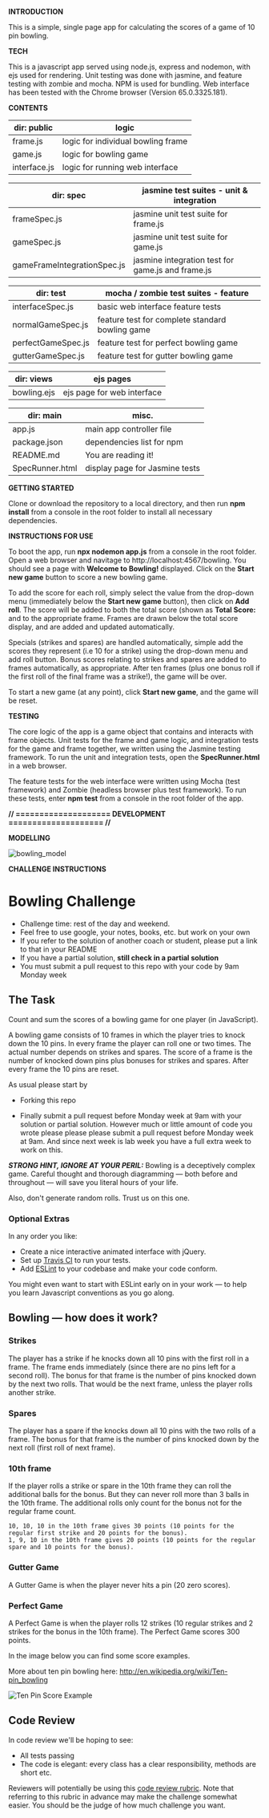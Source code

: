 **INTRODUCTION**

This is a simple, single page app for calculating the scores of a game of
10 pin bowling.

**TECH**

This is a javascript app served using node.js, express and nodemon, with ejs used for rendering.
Unit testing was done with jasmine, and feature testing with zombie and mocha. NPM is used for bundling.
Web interface has been tested with the Chrome browser (Version 65.0.3325.181).

**CONTENTS**

| dir: public | logic |
|--|--|
| frame.js | logic for individual bowling frame |
| game.js | logic for bowling game |
| interface.js | logic for running web interface |


| dir: spec | jasmine test suites - unit & integration |
|--|--|
| frameSpec.js | jasmine unit test suite for frame.js |
| gameSpec.js | jasmine unit test suite for game.js |
| gameFrameIntegrationSpec.js | jasmine integration test for game.js and frame.js |

| dir: test | mocha / zombie test suites - feature |
|--|--|
| interfaceSpec.js | basic web interface feature tests |
| normalGameSpec.js | feature test for complete standard bowling game |
| perfectGameSpec.js | feature test for perfect bowling game |
| gutterGameSpec.js | feature test for gutter bowling game |

| dir: views | ejs pages |
|--|--|
| bowling.ejs | ejs page for web interface |

| dir: main | misc. |
|--|--| 
| app.js | main app controller file |
| package.json | dependencies list for npm |
| README.md | You are reading it! |
| SpecRunner.html | display page for Jasmine tests |

**GETTING STARTED**

Clone or download the repository to a local directory, and then run **npm install** from a
console in the root folder to install all necessary dependencies.

**INSTRUCTIONS FOR USE**

To boot the app, run **npx nodemon app.js** from a console in the root folder.
Open a web browser and navitage to http://localhost:4567/bowling. You should see
a page with **Welcome to Bowling!** displayed. Click on the **Start new game**
button to score a new bowling game.

To add the score for each roll, simply select the value from the drop-down menu
(immediately below the **Start new game** button), then click on **Add roll**.
The score will be added to both the total score (shown as **Total Score:**
and to the appropriate frame. Frames are drawn below the total score display,
and are added and updated automatically.

Specials (strikes and spares) are handled automatically, simple add the scores
they represent (i.e 10 for a strike) using the drop-down menu and add roll button.
Bonus scores relating to strikes and spares are added to frames automatically,
as appropriate. After ten frames (plus one bonus roll if the first roll of the final
frame was a strike!), the game will be over.

To start a new game (at any point), click **Start new game**, and the game will
be reset.

**TESTING**

The core logic of the app is a game object that contains and interacts with frame
objects. Unit tests for the frame and game logic, and integration tests for the game and
frame together, we written using the Jasmine testing framework. To run the unit and
integration tests, open the **SpecRunner.html** in a web browser.

The feature tests for the web interface were written using Mocha (test framework)
and Zombie (headless browser plus test framework). To run these tests, enter
**npm test** from a console in the root folder of the app.

**// ==================== DEVELOPMENT ==================== //**

**MODELLING**

![bowling_model](bowling-challenge.png)

**CHALLENGE INSTRUCTIONS**

Bowling Challenge
=================


* Challenge time: rest of the day and weekend.
* Feel free to use google, your notes, books, etc. but work on your own
* If you refer to the solution of another coach or student, please put a link to that in your README
* If you have a partial solution, **still check in a partial solution**
* You must submit a pull request to this repo with your code by 9am Monday week

## The Task

Count and sum the scores of a bowling game for one player (in JavaScript).

A bowling game consists of 10 frames in which the player tries to knock down the 10 pins. In every frame the player can roll one or two times. The actual number depends on strikes and spares. The score of a frame is the number of knocked down pins plus bonuses for strikes and spares. After every frame the 10 pins are reset.

As usual please start by

* Forking this repo

* Finally submit a pull request before Monday week at 9am with your solution or partial solution.  However much or little amount of code you wrote please please please submit a pull request before Monday week at 9am.  And since next week is lab week you have a full extra week to work on this.

___STRONG HINT, IGNORE AT YOUR PERIL:___ Bowling is a deceptively complex game. Careful thought and thorough diagramming — both before and throughout — will save you literal hours of your life.

Also, don't generate random rolls. Trust us on this one.

### Optional Extras

In any order you like:

* Create a nice interactive animated interface with jQuery.
* Set up [Travis CI](https://travis-ci.org) to run your tests.
* Add [ESLint](http://eslint.org/) to your codebase and make your code conform.

You might even want to start with ESLint early on in your work — to help you
learn Javascript conventions as you go along.

## Bowling — how does it work?

### Strikes

The player has a strike if he knocks down all 10 pins with the first roll in a frame. The frame ends immediately (since there are no pins left for a second roll). The bonus for that frame is the number of pins knocked down by the next two rolls. That would be the next frame, unless the player rolls another strike.

### Spares

The player has a spare if the knocks down all 10 pins with the two rolls of a frame. The bonus for that frame is the number of pins knocked down by the next roll (first roll of next frame).

### 10th frame

If the player rolls a strike or spare in the 10th frame they can roll the additional balls for the bonus. But they can never roll more than 3 balls in the 10th frame. The additional rolls only count for the bonus not for the regular frame count.

    10, 10, 10 in the 10th frame gives 30 points (10 points for the regular first strike and 20 points for the bonus).
    1, 9, 10 in the 10th frame gives 20 points (10 points for the regular spare and 10 points for the bonus).

### Gutter Game

A Gutter Game is when the player never hits a pin (20 zero scores).

### Perfect Game

A Perfect Game is when the player rolls 12 strikes (10 regular strikes and 2 strikes for the bonus in the 10th frame). The Perfect Game scores 300 points.

In the image below you can find some score examples.

More about ten pin bowling here: http://en.wikipedia.org/wiki/Ten-pin_bowling

![Ten Pin Score Example](images/example_ten_pin_scoring.png)

## Code Review

In code review we'll be hoping to see:

* All tests passing
* The code is elegant: every class has a clear responsibility, methods are short etc.

Reviewers will potentially be using this [code review rubric](docs/review.md).  Note that referring to this rubric in advance may make the challenge somewhat easier.  You should be the judge of how much challenge you want.
